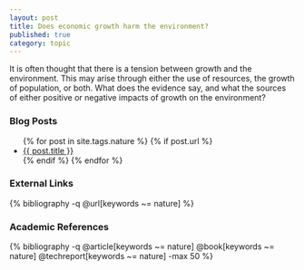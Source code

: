 ```yaml
---
layout: post
title: Does economic growth harm the environment?
published: true
category: topic
---
```


It is often thought that there is a tension between growth and the environment. This may arise through either the use of resources, the growth of population, or both. What does the evidence say, and what the sources of either positive or negative impacts of growth on the environment?

### Blog Posts
<div class="posts">
<ul>
  {% for post in site.tags.nature %}
    {% if post.url %}
        <li>
         <a id="post-link-trans" class="post-link" href="{{ post.url | prepend: site.baseurl }}">
            {{ post.title }}
          </a>
        </li>
    {% endif %}
  {% endfor %}
</ul>
</div>

### External Links

{% bibliography -q @url[keywords ~= nature] %}

### Academic References

{% bibliography -q @article[keywords ~= nature] @book[keywords ~= nature] @techreport[keywords ~= nature] -max 50 %}
